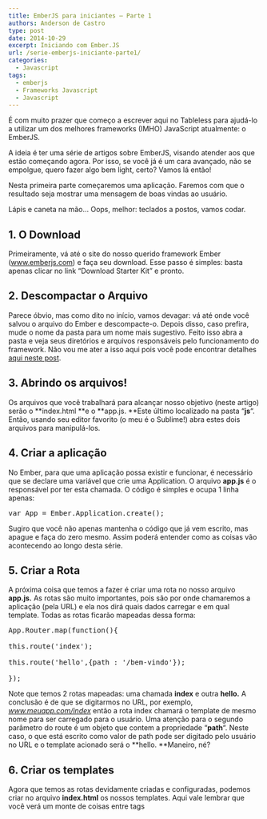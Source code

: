 ```yaml
---
title: EmberJS para iniciantes – Parte 1
authors: Anderson de Castro
type: post
date: 2014-10-29
excerpt: Iniciando com Ember.JS
url: /serie-emberjs-iniciante-parte1/
categories:
  - Javascript
tags:
  - emberjs
  - Frameworks Javascript
  - Javascript
---
```

É com muito prazer que começo a escrever aqui no Tableless para ajudá-lo a utilizar um dos melhores frameworks (IMHO) JavaScript atualmente: o EmberJS.

A ideia é ter uma série de artigos sobre EmberJS, visando atender aos que estão começando agora. Por isso, se você já é um cara avançado, não se empolgue, quero fazer algo bem light, certo? Vamos lá então!

Nesta primeira parte começaremos uma aplicação. Faremos com que o resultado seja mostrar uma mensagem de boas vindas ao usuário.

Lápis e caneta na mão&#8230; Oops, melhor: teclados a postos, vamos codar.

## 1. O Download

Primeiramente, vá até o site do nosso querido framework Ember (www.emberjs.com) e faça seu download. Esse passo é simples: basta apenas clicar no link &#8220;Download Starter Kit&#8221; e pronto.

## 2. Descompactar o Arquivo

Parece óbvio, mas como dito no início, vamos devagar: vá até onde você salvou o arquivo do Ember e descompacte-o. Depois disso, caso prefira, mude o nome da pasta para um nome mais sugestivo. Feito isso abra a pasta e veja seus diretórios e arquivos responsáveis pelo funcionamento do framework. Não vou me ater a isso aqui pois você pode encontrar detalhes <a title="Ember JS ... Do Zero!" href="https://emberjs.com.br/blog/?p=14" target="_blank">aqui neste post</a>.

## 3. Abrindo os arquivos!

Os arquivos que você trabalhará para alcançar nosso objetivo (neste artigo) serão o **index.html **e o **app.js. **Este último localizado na pasta &#8220;**js**&#8220;. Então, usando seu editor favorito (o meu é o Sublime!) abra estes dois arquivos para manipulá-los.

## 4. Criar a aplicação

No Ember, para que uma aplicação possa existir e funcionar, é necessário que se declare uma variável que crie uma Application. O arquivo **app.js** é o responsável por ter esta chamada. O código é simples e ocupa 1 linha apenas:

<pre class="lang-javascript">var App = Ember.Application.create();</pre>

Sugiro que você não apenas mantenha o código que já vem escrito, mas apague e faça do zero mesmo. Assim poderá entender como as coisas vão acontecendo ao longo desta série.

## 5. Criar a Rota 

A próxima coisa que temos a fazer é criar uma rota no nosso arquivo **app.js.** As rotas são muito importantes, pois são por onde chamaremos a aplicação (pela URL) e ela nos dirá quais dados carregar e em qual template. Todas as rotas ficarão mapeadas dessa forma:

<pre class="lang-javascript">App.Router.map(function(){

this.route('index');

this.route('hello',{path : '/bem-vindo'});

});
</pre>

Note que temos 2 rotas mapeadas: uma chamada **index** e outra **hello.** A conclusão é de que se digitarmos no URL, por exemplo, _www.meuapp.com/index_ então a rota index chamará o template de mesmo nome para ser carregado para o usuário. Uma atenção para o segundo parâmetro do route é um objeto que contem a propriedade &#8220;**path**&#8220;. Neste caso, o que está escrito como valor de path pode ser digitado pelo usuário no URL e o template acionado será o **hello. **Maneiro, né?

## 6. Criar os templates

Agora que temos as rotas devidamente criadas e configuradas, podemos criar no arquivo **index.html** os nossos templates. Aqui vale lembrar que você verá um monte de coisas entre tags <script>, certo? Pois bem. O Ember utiliza como engine de template padrão o <a title="Handlebars" href="https://handlebarsjs.com" target="_blank">Handlebars</a>, e então essas tags são necessárias para que tudo rode nos conformes!

Pode apagar tudo (ou quase tudo). Tenha atenção na chamada dos scripts, pois há uma ordem devido as suas dependências. Jquery vem primeiro, depois Handlebars e por fim o EmberJS. Daí sim, você pode chamar seu app.js (aquele que estava mexendo até agorinha, não esqueceu né?!).

Para criar um novo template é simples, veja:

<pre class="lang-html">&lt;script type="<strong>text/x-handlebars</strong>" id="<strong>nomedotemplate</strong>"&gt;

// aqui o conteúdo do meu template!

&lt;/script&gt;
</pre>

Como queremos o template **hello**, basta colocar o nome dele ali na propriedade **id **da tag script, certo? E mais uma coisa, note que o atributo **type** não é _text/script,_ mas sim **text/x-handlebars, **por causa da engine que estamos usando.

Adicione algum conteúdo dentro do template, como por exemplo o tão clichê &#8220;Olá Mundo!&#8221;, para que seja visto na tela.

## 7. Testando&#8230;

Bem, por fim criamos os 2 templates que queríamos e a aplicação já pode ser vista, no navegador!

Sua URL será algo parecido com isso: **https://localdasuaaplicacao/#bem-vindo** e **https://localdasuaaplicacao/#index**

Missão cumprida por aqui, bons estudos e até o próximo!